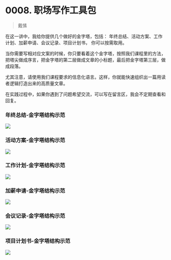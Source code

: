 # 0008. 职场写作工具包
> 戴愫

在这一讲中，我给你提供几个做好的金字塔，包括： 年终总结、活动方案、工作计划、加薪申请、会议记录、项目计划书， 你可以按需取用。

当你需要写相对应文案的时候，你只要看着这个金字塔，按照我们课程里的方法，把塔尖做成序言，把金字塔的第二层做成文章的小标题，最后把金字塔第三层，做成段落。

尤其注意，请使用我们课程要求的信息化语言。这样，你就能快速组织出一篇用读者逻辑打造出来的高质量文章。

在实践过程中，如果你遇到了问题希望交流，可以写在留言区，我会不定期查看和回复。

### 年终总结-金字塔结构示范

![](https://raw.githubusercontent.com/dalong0514/selfstudy/master/图片链接/写作/2018005.jpg)

### 活动方案-金字塔结构示范

![](https://raw.githubusercontent.com/dalong0514/selfstudy/master/图片链接/写作/2018006.jpg)

### 工作计划-金字塔结构示范

![](https://raw.githubusercontent.com/dalong0514/selfstudy/master/图片链接/写作/2018007.jpg)

### 加薪申请-金字塔结构示范

![](https://raw.githubusercontent.com/dalong0514/selfstudy/master/图片链接/写作/2018008.jpg)

### 会议记录-金字塔结构示范

![](https://raw.githubusercontent.com/dalong0514/selfstudy/master/图片链接/写作/2018009.jpg)

### 项目计划书-金字塔结构示范

![](https://raw.githubusercontent.com/dalong0514/selfstudy/master/图片链接/写作/2018010.jpg)